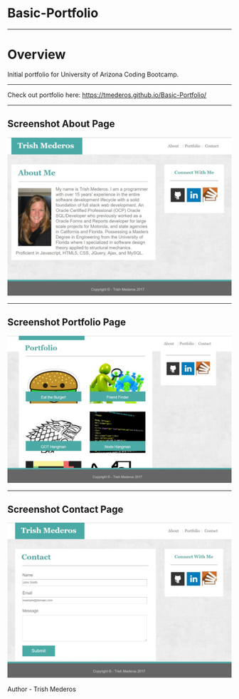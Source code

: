 # Basic-Portfolio

---
# Overview
Initial portfolio for University of Arizona Coding Bootcamp.

---
Check out portfolio here: https://tmederos.github.io/Basic-Portfolio/

---
## Screenshot About Page

![Screenshot](https://github.com/tmederos/Basic-Portfolio/blob/master/assets/images/screen-shot-1.jpg)

---
## Screenshot Portfolio Page

![Screenshot](https://github.com/tmederos/Basic-Portfolio/blob/master/assets/images/screen-shot-2.jpg)

---
## Screenshot Contact Page

![Screenshot](https://github.com/tmederos/Basic-Portfolio/blob/master/assets/images/screen-shot-3.jpg)


Author - Trish Mederos

